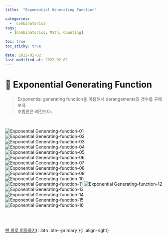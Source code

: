 ```yaml
---
title:  "Exponential Generating Function" 

categories:
  -  Combinatorics
tags:
  - [Combinatorics, Math, Counting]

toc: true
toc_sticky: true

date: 2022-02-02
last_modified_at: 2022-02-02
---
```




# 📗 Exponential Generating Function

> Exponential generating function을 이용해서 derangements의 갯수를 구해보자<br>
조합론은 레전드다..


<br>

![Exponential Generating-function-01](https://user-images.githubusercontent.com/96368476/152155966-97c90ece-f93b-4ef0-a279-5772161858e0.jpg)
![Exponential Generating-function-02](https://user-images.githubusercontent.com/96368476/152155969-e6098ed8-05c3-4d92-b343-7181182436a1.jpg)
![Exponential Generating-function-03](https://user-images.githubusercontent.com/96368476/152155971-772cbf61-7d9c-4cfc-86bc-91b2ef5536da.jpg)
![Exponential Generating-function-04](https://user-images.githubusercontent.com/96368476/152155972-67b8deec-6938-4268-9bf6-ef7283912bcb.jpg)
![Exponential Generating-function-05](https://user-images.githubusercontent.com/96368476/152155974-a8e6b711-c9d7-48a3-98da-7839b1ca6d14.jpg)
![Exponential Generating-function-06](https://user-images.githubusercontent.com/96368476/152155978-84a8914e-3500-4fcc-8885-41b91544829c.jpg)
![Exponential Generating-function-07](https://user-images.githubusercontent.com/96368476/152155981-2eaed388-ca9d-443f-bc0c-cc8545ca4006.jpg)
![Exponential Generating-function-08](https://user-images.githubusercontent.com/96368476/152155982-87a636e1-aac5-4200-abf1-21dbb137d181.jpg)
![Exponential Generating-function-09](https://user-images.githubusercontent.com/96368476/152155986-4e1ed80f-4f22-4af0-b745-4c3bddc58888.jpg)
![Exponential Generating-function-10](https://user-images.githubusercontent.com/96368476/152155991-f415d2b0-f69b-4058-b906-ae9825bdc67e.jpg)
![Exponential Generating-function-11](https://user-images.githubusercontent.com/96368476/152155995-8ec83fd8-5406-4a9b-bb37-a6f836134ff9.jpg)
![Exponential Generating-function-12](https://user-images.githubusercontent.com/96368476/152155999-a791e033-7959-49dd-bd76-7eb8e72af7e8.jpg)
![Exponential Generating-function-13](https://user-images.githubusercontent.com/96368476/152156001-1d96d4a8-7a21-4623-a8d5-ed648329e545.jpg)
![Exponential Generating-function-14](https://user-images.githubusercontent.com/96368476/152155953-ce2b202a-fe49-4058-b0e5-39481edb36b3.jpg)
![Exponential Generating-function-15](https://user-images.githubusercontent.com/96368476/152155960-4f01e242-efcf-4b50-b11b-a1f1824c13d9.jpg)
![Exponential Generating-function-16](https://user-images.githubusercontent.com/96368476/152155962-4dad896a-2df0-43b2-b98d-ee8cd724b9a0.jpg)





<br>
<br>


[맨 위로 이동하기](#){: .btn .btn--primary }{: .align-right}